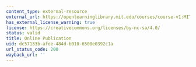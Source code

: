 ```yaml
---
content_type: external-resource
external_url: https://openlearninglibrary.mit.edu/courses/course-v1:MITx+11.154x+3T2018/about
has_external_license_warning: true
license: https://creativecommons.org/licenses/by-nc-sa/4.0/
status: valid
title: Online Publication
uid: dc57133b-afee-484d-b010-6508e0392c1a
url_status_code: 200
wayback_url: ''
---
```

